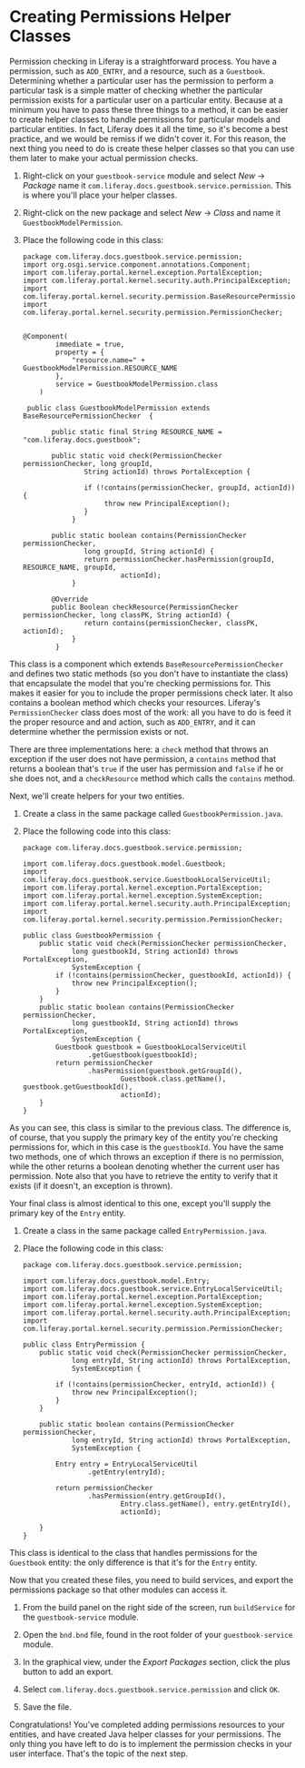 # Creating Permissions Helper Classes

Permission checking in Liferay is a straightforward process. You have a
permission, such as `ADD_ENTRY`, and a resource, such as a `Guestbook`.
Determining whether a particular user has the permission to perform a particular
task is a simple matter of checking whether the particular permission exists for
a particular user on a particular entity. Because at a minimum you have to pass
these three things to a method, it can be easier to create helper classes to
handle permissions for particular models and particular entities. In fact,
Liferay does it all the time, so it's become a best practice, and we would be
remiss if we didn't cover it. For this reason, the next thing you need to do is
create these helper classes so that you can use them later to make your actual
permission checks. 

1.  Right-click on your `guestbook-service` module and select *New* &rarr;
    *Package* name it `com.liferay.docs.guestbook.service.permission`.
	This is where you'll place your helper classes. 

2.  Right-click on the new package and select *New* &rarr; *Class* and name it 
    `GuestbookModelPermission`.

3.  Place the following code in this class: 

		package com.liferay.docs.guestbook.service.permission;
		import org.osgi.service.component.annotations.Component;
		import com.liferay.portal.kernel.exception.PortalException;
        import com.liferay.portal.kernel.security.auth.PrincipalException;
		import com.liferay.portal.kernel.security.permission.BaseResourcePermissionChecker;
		import com.liferay.portal.kernel.security.permission.PermissionChecker;


		@Component(
				immediate = true,
				property = {
					"resource.name=" + GuestbookModelPermission.RESOURCE_NAME
				},
				service = GuestbookModelPermission.class
			)

		 public class GuestbookModelPermission extends BaseResourcePermissionChecker  {

		       public static final String RESOURCE_NAME = "com.liferay.docs.guestbook";

		       public static void check(PermissionChecker permissionChecker, long groupId,
		               String actionId) throws PortalException {

		               if (!contains(permissionChecker, groupId, actionId)) {
		                    throw new PrincipalException();
		               }
		            }

		       public static boolean contains(PermissionChecker permissionChecker,
		               long groupId, String actionId) {
		               return permissionChecker.hasPermission(groupId, RESOURCE_NAME, groupId,
		                        actionId);
		            }

			   @Override
			   public Boolean checkResource(PermissionChecker permissionChecker, long classPK, String actionId) {
					   return contains(permissionChecker, classPK, actionId);
					}
		        }


This class is a component which extends `BaseResourcePermissionChecker` and 
defines two static methods (so  you don't have to instantiate the class) that 
encapsulate the model that you're checking permissions for. This makes it 
easier for you to include the proper permissions check later. It also contains 
a boolean method which checks your resources. Liferay's `PermissionChecker` 
class does most of the work: all you have to do is feed it the proper resource 
and and action, such as `ADD_ENTRY`, and it can determine whether the 
permission exists or not. 

There are three implementations here: a `check` method that throws an
exception if the user does not have permission, a `contains` method that
returns a boolean that's `true` if the user has permission and `false` if he
or she does not, and a `checkResource` method which calls the `contains` method.

Next, we'll create helpers for your two entities. 

1.  Create a class in the same package called `GuestbookPermission.java`. 

2.  Place the following code into this class: 

        package com.liferay.docs.guestbook.service.permission;

        import com.liferay.docs.guestbook.model.Guestbook;
        import com.liferay.docs.guestbook.service.GuestbookLocalServiceUtil;
        import com.liferay.portal.kernel.exception.PortalException;
        import com.liferay.portal.kernel.exception.SystemException;
        import com.liferay.portal.kernel.security.auth.PrincipalException;
        import com.liferay.portal.kernel.security.permission.PermissionChecker;

        public class GuestbookPermission {
            public static void check(PermissionChecker permissionChecker,
                    long guestbookId, String actionId) throws PortalException,
                    SystemException {
                if (!contains(permissionChecker, guestbookId, actionId)) {
                    throw new PrincipalException();
                }
            }
            public static boolean contains(PermissionChecker permissionChecker,
                    long guestbookId, String actionId) throws PortalException,
                    SystemException {
                Guestbook guestbook = GuestbookLocalServiceUtil
                        .getGuestbook(guestbookId);
                return permissionChecker
                        .hasPermission(guestbook.getGroupId(),
                                Guestbook.class.getName(), guestbook.getGuestbookId(),
                                actionId);
            }
        }

As you can see, this class is similar to the previous class. The difference
is, of course, that you supply the primary key of the entity you're checking
permissions for, which in this case is the `guestbookId`. You have the same
two methods, one of which throws an exception if there is no permission,
while the other returns a boolean denoting whether the current user has
permission. Note also that you have to retrieve the entity to verify that it
exists (if it doesn't, an exception is thrown). 

Your final class is almost identical to this one, except you'll supply the
primary key of the `Entry` entity. 

1.  Create a class in the same package called `EntryPermission.java`. 

2.  Place the following code in this class: 

        package com.liferay.docs.guestbook.service.permission;

        import com.liferay.docs.guestbook.model.Entry;
        import com.liferay.docs.guestbook.service.EntryLocalServiceUtil;
        import com.liferay.portal.kernel.exception.PortalException;
        import com.liferay.portal.kernel.exception.SystemException;
        import com.liferay.portal.kernel.security.auth.PrincipalException;
        import com.liferay.portal.kernel.security.permission.PermissionChecker;

        public class EntryPermission {
            public static void check(PermissionChecker permissionChecker,
                    long entryId, String actionId) throws PortalException,
                    SystemException {

                if (!contains(permissionChecker, entryId, actionId)) {
                    throw new PrincipalException();
                }
            }

            public static boolean contains(PermissionChecker permissionChecker,
                    long entryId, String actionId) throws PortalException,
                    SystemException {

                Entry entry = EntryLocalServiceUtil
                        .getEntry(entryId);

                return permissionChecker
                        .hasPermission(entry.getGroupId(),
                                Entry.class.getName(), entry.getEntryId(),
                                actionId);

            }
        }

This class is identical to the class that handles permissions for the
`Guestbook` entity: the only difference is that it's for the `Entry` entity.

Now that you created these files, you need to build services, and export the
permissions package so that other modules can access it.

1. From the build panel on the right side of the screen, run `buildService` for 
    the `guestbook-service` module.

2. Open the `bnd.bnd` file, found in the root folder of your `guestbook-service`
    module.

3. In the graphical view, under the *Export Packages* section, click the plus 
    button to add an export.
	
4. Select `com.liferay.docs.guestbook.service.permission` and click `OK`.

5. Save the file.

Congratulations! You've completed adding permissions resources to your entities,
and have created Java helper classes for your permissions. The only thing you
have left to do is to implement the permission checks in your user interface.
That's the topic of the next step. 
